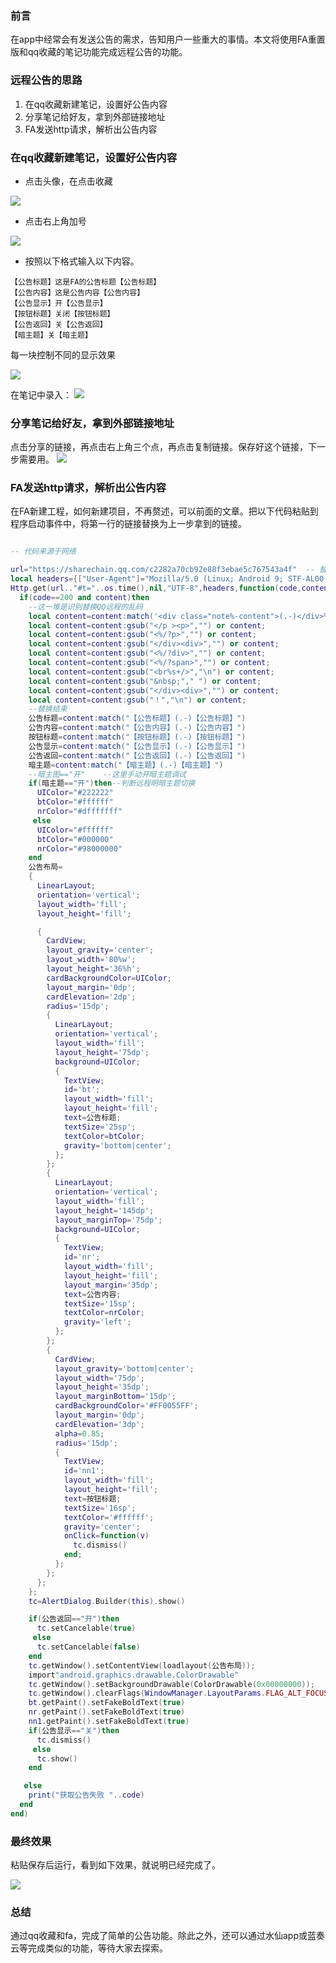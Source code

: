 
### 前言

在app中经常会有发送公告的需求，告知用户一些重大的事情。本文将使用FA重置版和qq收藏的笔记功能完成远程公告的功能。

### 远程公告的思路

1. 在qq收藏新建笔记，设置好公告内容
2. 分享笔记给好友，拿到外部链接地址
3. FA发送http请求，解析出公告内容

### 在qq收藏新建笔记，设置好公告内容

- 点击头像，在点击收藏

![](https://gitee.com/teisyogun/images/raw/master/IMG_20230216_213805.jpg)

- 点击右上角加号

![](https://gitee.com/teisyogun/images/raw/master/IMG_20230216_213856.jpg)

- 按照以下格式输入以下内容。

```
【公告标题】这是FA的公告标题【公告标题】
【公告内容】这是公告内容【公告内容】
【公告显示】开【公告显示】
【按钮标题】关闭【按钮标题】
【公告返回】关【公告返回】
【暗主题】关【暗主题】

```

每一块控制不同的显示效果

![](https://gitee.com/teisyogun/images/raw/master/mmexport1676556511549.png)

在笔记中录入：
![](https://gitee.com/teisyogun/images/raw/master/Screenshot_2023-02-16-21-35-35-414_com.jpg)


### 分享笔记给好友，拿到外部链接地址

点击分享的链接，再点击右上角三个点，再点击复制链接。保存好这个链接，下一步需要用。
![](https://gitee.com/teisyogun/images/raw/master/IMG_20230216_215127.jpg)


### FA发送http请求，解析出公告内容

在FA新建工程，如何新建项目，不再赘述，可以前面的文章。把以下代码粘贴到程序启动事件中，将第一行的链接替换为上一步拿到的链接。

```lua

-- 代码来源于网络

url="https://sharechain.qq.com/c2282a70cb92e88f3ebae5c767543a4f"  -- 替换为自己的
local headers={["User-Agent"]="Mozilla/5.0 (Linux; Android 9; STF-AL00 Build/HUAWEISTF-AL00; wv) AppleWebKit/537.36 (KHTML, like Gecko) Version/4.0 Chrome/71.0.3578.99 Mobile Safari/537.36"}
Http.get(url.."#t="..os.time(),nil,"UTF-8",headers,function(code,content,cookie,header)
  if(code==200 and content)then
    --这一堆是识别替换QQ远程的乱码
    local content=content:match('<div class="note%-content">(.-)</div>%s+</article>')
    local content=content:gsub("</p ><p>","") or content;
    local content=content:gsub("<%/?p>","") or content;
    local content=content:gsub("</div><div>","") or content;
    local content=content:gsub("<%/?div>","") or content;
    local content=content:gsub("<%/?span>","") or content;
    local content=content:gsub("<br%s+/>","\n") or content;
    local content=content:gsub("&nbsp;"," ") or content;
    local content=content:gsub("</div><div>","") or content;
    local content=content:gsub("！","\n") or content;
    --替换结束
    公告标题=content:match("【公告标题】(.-)【公告标题】")
    公告内容=content:match("【公告内容】(.-)【公告内容】")
    按钮标题=content:match("【按钮标题】(.-)【按钮标题】")
    公告显示=content:match("【公告显示】(.-)【公告显示】")
    公告返回=content:match("【公告返回】(.-)【公告返回】")
    暗主题=content:match("【暗主题】(.-)【暗主题】")
    --暗主图=="开"    --这里手动开暗主题调试
    if(暗主题=="开")then--判断远程明暗主题切换
      UIColor="#222222"
      btColor="#ffffff"
      nrColor="#dfffffff"
     else
      UIColor="#ffffff"
      btColor="#000000"
      nrColor="#98000000"
    end
    公告布局=
    {
      LinearLayout;
      orientation='vertical';
      layout_width='fill';
      layout_height='fill';

      {
        CardView;
        layout_gravity='center';
        layout_width='80%w';
        layout_height='36%h';
        cardBackgroundColor=UIColor;
        layout_margin='0dp';
        cardElevation='2dp';
        radius='15dp';
        {
          LinearLayout;
          orientation='vertical';
          layout_width='fill';
          layout_height='75dp';
          background=UIColor;
          {
            TextView;
            id='bt';
            layout_width='fill';
            layout_height='fill';
            text=公告标题;
            textSize='25sp';
            textColor=btColor;
            gravity='bottom|center';
          };
        };
        {
          LinearLayout;
          orientation='vertical';
          layout_width='fill';
          layout_height='145dp';
          layout_marginTop='75dp';
          background=UIColor;
          {
            TextView;
            id='nr';
            layout_width='fill';
            layout_height='fill';
            layout_margin='35dp';
            text=公告内容;
            textSize='15sp';
            textColor=nrColor;
            gravity='left';
          };
        };
        {
          CardView;
          layout_gravity='bottom|center';
          layout_width='75dp';
          layout_height='35dp';
          layout_marginBottom='15dp';
          cardBackgroundColor='#FF0055FF';
          layout_margin='0dp';
          cardElevation='3dp';
          alpha=0.85;
          radius='15dp';
          {
            TextView;
            id='nn1';
            layout_width='fill';
            layout_height='fill';
            text=按钮标题;
            textSize='16sp';
            textColor='#ffffff';
            gravity='center';
            onClick=function(v)
              tc.dismiss()
            end;
          };
        };
      };
    };
    tc=AlertDialog.Builder(this).show()

    if(公告返回=="开")then
      tc.setCancelable(true)
     else
      tc.setCancelable(false)
    end
    tc.getWindow().setContentView(loadlayout(公告布局));
    import"android.graphics.drawable.ColorDrawable"
    tc.getWindow().setBackgroundDrawable(ColorDrawable(0x00000000));
    tc.getWindow().clearFlags(WindowManager.LayoutParams.FLAG_ALT_FOCUSABLE_IM);
    bt.getPaint().setFakeBoldText(true)
    nr.getPaint().setFakeBoldText(true)
    nn1.getPaint().setFakeBoldText(true)
    if(公告显示=="关")then
      tc.dismiss()
     else
      tc.show()
    end

   else
    print("获取公告失败 "..code)
  end
end)
```

### 最终效果

粘贴保存后运行，看到如下效果，就说明已经完成了。

![](https://gitee.com/teisyogun/images/raw/master/Screenshot_2023-02-16-21-55-08-434_com.jpg)


### 总结

通过qq收藏和fa，完成了简单的公告功能。除此之外，还可以通过水仙app或蓝奏云等完成类似的功能，等待大家去探索。